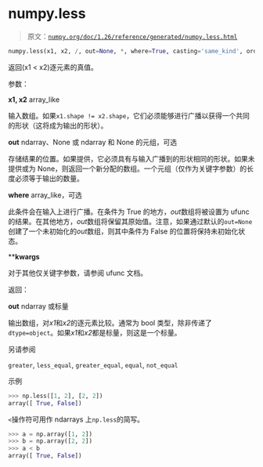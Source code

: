 # numpy.less

> 原文：[`numpy.org/doc/1.26/reference/generated/numpy.less.html`](https://numpy.org/doc/1.26/reference/generated/numpy.less.html)

```py
numpy.less(x1, x2, /, out=None, *, where=True, casting='same_kind', order='K', dtype=None, subok=True[, signature, extobj]) = <ufunc 'less'>
```

返回(x1 < x2)逐元素的真值。

参数：

**x1, x2** array_like

输入数组。如果`x1.shape != x2.shape`，它们必须能够进行广播以获得一个共同的形状（这将成为输出的形状）。

**out** ndarray、None 或 ndarray 和 None 的元组，可选

存储结果的位置。如果提供，它必须具有与输入广播到的形状相同的形状。如果未提供或为 None，则返回一个新分配的数组。一个元组（仅作为关键字参数）的长度必须等于输出的数量。

**where** array_like，可选

此条件会在输入上进行广播。在条件为 True 的地方，*out*数组将被设置为 ufunc 的结果。在其他地方，*out*数组将保留其原始值。注意，如果通过默认的`out=None`创建了一个未初始化的*out*数组，则其中条件为 False 的位置将保持未初始化状态。

****kwargs**

对于其他仅关键字参数，请参阅 ufunc 文档。

返回：

**out** ndarray 或标量

输出数组，对*x1*和*x2*的逐元素比较。通常为 bool 类型，除非传递了`dtype=object`。如果*x1*和*x2*都是标量，则这是一个标量。

另请参阅

`greater`, `less_equal`, `greater_equal`, `equal`, `not_equal`

示例

```py
>>> np.less([1, 2], [2, 2])
array([ True, False]) 
```

`<`操作符可用作 ndarrays 上`np.less`的简写。

```py
>>> a = np.array([1, 2])
>>> b = np.array([2, 2])
>>> a < b
array([ True, False]) 
```
